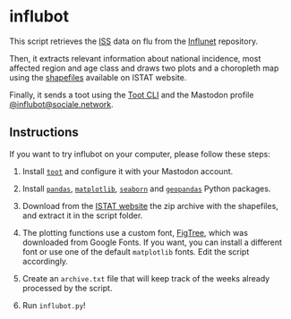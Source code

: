 # influbot
This script retrieves the [ISS](https://www.epicentro.iss.it/influenza/influnet) data on flu from the [Influnet](https://github.com/fbranda/influnet) repository.

Then, it extracts relevant information about national incidence, most affected region and age class and draws two plots and a choropleth map using the [shapefiles](https://www.istat.it/it/archivio/222527) available on ISTAT website.

Finally, it sends a toot using the [Toot CLI](https://toot.readthedocs.io/) and the Mastodon profile [@influbot@sociale.network](https://sociale.network/@influbot).


## Instructions

If you want to try influbot on your computer, please follow these steps:

1. Install [`toot`](https://toot.readthedocs.io/en/latest/index.html) and configure it with your Mastodon account.

2. Install [`pandas`](https://pandas.pydata.org/), [`matplotlib`](https://matplotlib.org/), [`seaborn`](https://seaborn.pydata.org/) and [`geopandas`](https://geopandas.org/en/stable/) Python packages.

3. Download from the [ISTAT website](https://www.istat.it/it/archivio/222527) the zip archive with the shapefiles, and extract it in the script folder.

4. The plotting functions use a custom font, [FigTree](https://fonts.google.com/specimen/Figtree), which was downloaded from Google Fonts. If you want, you can install a different font or use one of the default `matplotlib` fonts. Edit the script accordingly.

5. Create an `archive.txt` file that will keep track of the weeks already processed by the script.

5. Run `influbot.py`!

